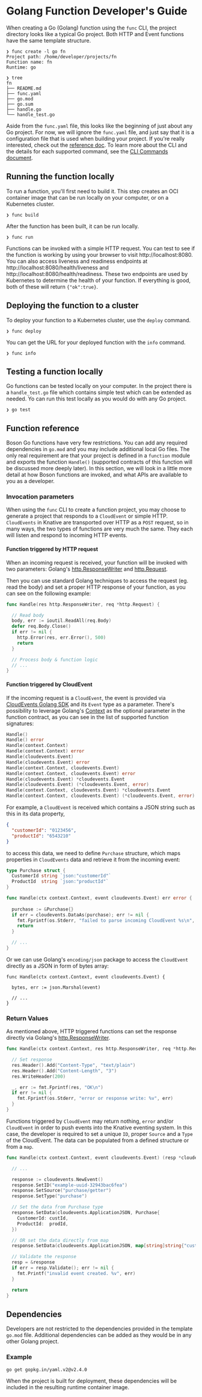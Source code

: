 # Golang Function Developer's Guide

When creating a Go (Golang) function using the `func` CLI, the project directory
looks like a typical Go project. Both HTTP and Event functions have the same
template structure.

```
❯ func create -l go fn
Project path: /home/developer/projects/fn
Function name: fn
Runtime: go

❯ tree
fn
├── README.md
├── func.yaml
├── go.mod
├── go.sum
├── handle.go
└── handle_test.go
```

Aside from the `func.yaml` file, this looks like the beginning of just about
any Go project. For now, we will ignore the `func.yaml` file, and just
say that it is a configuration file that is used when building your project.
If you're really interested, check out the [reference doc](../reference/func_yaml.md).
To learn more about the CLI and the details for each supported command, see
the [CLI Commands document](../reference/func.md).

## Running the function locally

To run a function, you'll first need to build it. This step creates an OCI
container image that can be run locally on your computer, or on a Kubernetes
cluster.

```
❯ func build
```

After the function has been built, it can be run locally.

```
❯ func run
```

Functions can be invoked with a simple HTTP request. 
You can test to see if the function is working by using your browser to visit
http://localhost:8080. You can also access liveness and readiness
endpoints at http://localhost:8080/health/liveness and
http://localhost:8080/health/readiness. These two endpoints are used
by Kubernetes to determine the health of your function. If everything
is good, both of these will return `{"ok":true}`.

## Deploying the function to a cluster

To deploy your function to a Kubernetes cluster, use the `deploy` command.

```
❯ func deploy
```

You can get the URL for your deployed function with the `info` command.

```
❯ func info
```

## Testing a function locally


Go functions can be tested locally on your computer. In the project there is
a `handle_test.go` file which contains simple test which can be extended as needed. 
Yo can run this test locally as you would do with any Go project.

```
❯ go test
```

## Function reference

Boson Go functions have very few restrictions. You can add any required dependencies
in `go.mod` and you may include additional local Go files. The only real requirement are 
that your project is defined in a `function` module and exports the function `Handle()` 
(supported contracts of this function will be discussed more deeply later).
In this section, we will look in a little more detail at how Boson functions are invoked,
and what APIs are available to you as a developer.

### Invocation parameters

When using the `func` CLI to create a function project, you may choose to generate a project
that responds to a `CloudEvent` or simple HTTP. `CloudEvents` in Knative are transported over
HTTP as a `POST` request, so in many ways, the two types of functions are very much the same.
They each will listen and respond to incoming HTTP events.

#### Function triggered by HTTP request

When an incoming request is received, your function will be invoked with two parameters:
Golang's [http.ResponseWriter](https://golang.org/pkg/net/http/#ResponseWriter) and [http.Request](https://golang.org/pkg/net/http/#Request).

Then you can use standard Golang techniques to access the request (eg. read the body)
and set a proper HTTP response of your function, as you can see on the following example:

```go
func Handle(res http.ResponseWriter, req *http.Request) {

  // Read body
  body, err := ioutil.ReadAll(req.Body)
  defer req.Body.Close()
  if err != nil {
	http.Error(res, err.Error(), 500)
	return
  }

  // Process body & function logic
  // ...
}
```

#### Function triggered by CloudEvent

If the incoming request is a `CloudEvent`, the event is provided via
[CloudEvents Golang SDK](https://cloudevents.github.io/sdk-go/) and its `Event` type
as a parameter. There's possibility to leverage Golang's
[Context](https://golang.org/pkg/context/) as the optional parameter in the function contract,
as you can see in the list of supported function signatures:

```go
Handle()
Handle() error
Handle(context.Context)
Handle(context.Context) error
Handle(cloudevents.Event)
Handle(cloudevents.Event) error
Handle(context.Context, cloudevents.Event)
Handle(context.Context, cloudevents.Event) error
Handle(cloudevents.Event) *cloudevents.Event
Handle(cloudevents.Event) (*cloudevents.Event, error)
Handle(context.Context, cloudevents.Event) *cloudevents.Event
Handle(context.Context, cloudevents.Event) (*cloudevents.Event, error)
```

For example, a `CloudEvent` is received which contains a JSON string such as this in its data property, 

```json
{ 
  "customerId": "0123456",
  "productId": "6543210"
}
```

to access this data, we need to define `Purchase` structure, which maps properties in `CloudEvents`
data and retrieve it from the incoming event:

```go
type Purchase struct {
  CustomerId string `json:"customerId"`
  ProductId  string `json:"productId"`
}

func Handle(ctx context.Context, event cloudevents.Event) err error {
	  
  purchase := &Purchase{}
  if err = cloudevents.DataAs(purchase); err != nil {
	fmt.Fprintf(os.Stderr, "failed to parse incoming CloudEvent %s\n", err)
	return
  }

  // ...
}
```

Or we can use Golang's `encoding/json` package to access the `CloudEvent` directly as
a JSON in form of bytes array:

```golang
func Handle(ctx context.Context, event cloudevents.Event) {

  bytes, err := json.Marshal(event)

  // ...
}
```

### Return Values
As mentioned above, HTTP triggered functions can set the response directly via
Golang's [http.ResponseWriter](https://golang.org/pkg/net/http/#ResponseWriter).

```go
func Handle(ctx context.Context, res http.ResponseWriter, req *http.Request) {

  // Set response
  res.Header().Add("Content-Type", "text/plain")
  res.Header().Add("Content-Length", "3")
  res.WriteHeader(200)

  _, err := fmt.Fprintf(res, "OK\n")
  if err != nil {
	fmt.Fprintf(os.Stderr, "error or response write: %v", err)
  }
}
```

Functions triggered by `CloudEvent` may return nothing, `error` and/or `CloudEvent` in order
to push events into the Knative eventing system. In this case, the developer is required
to set a unique `ID`, proper `Source` and a `Type` of the CloudEvent. The data can be populated
from a defined structure or from a `map`.

```go
func Handle(ctx context.Context, event cloudevents.Event) (resp *cloudevents.Event, err error) {

  // ...

  response := cloudevents.NewEvent()
  response.SetID("example-uuid-32943bac6fea")
  response.SetSource("purchase/getter")
  response.SetType("purchase")

  // Set the data from Purchase type
  response.SetData(cloudevents.ApplicationJSON, Purchase{
	CustomerId: custId,
	ProductId:  prodId,
  })

  // OR set the data directly from map
  response.SetData(cloudevents.ApplicationJSON, map[string]string{"customerId": custId, "productId": prodId})

  // Validate the response
  resp = &response
  if err = resp.Validate(); err != nil {
	fmt.Printf("invalid event created. %v", err)
  }

  return
}
```

## Dependencies
Developers are not restricted to the dependencies provided in the template
`go.mod` file. Additional dependencies can be added as they would be in any
other Golang project.

### Example
```console
go get gopkg.in/yaml.v2@v2.4.0
```

When the project is built for deployment, these dependencies will be included
in the resulting runtime container image.
